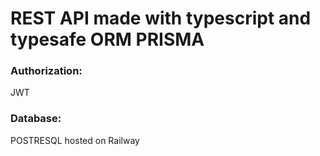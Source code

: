 <h1>REST API made with typescript and typesafe ORM PRISMA</h1>
<h3>Authorization:</h3> JWT
<h3>Database:</h3> POSTRESQL hosted on Railway
